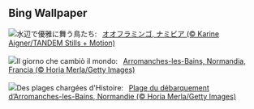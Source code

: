 ## Bing Wallpaper
![](https://www.bing.com/th?id=OHR.FlamingosNamibia_JA-JP5652363702_UHD.jpg&w=1000)水辺で優雅に舞う鳥たち:&nbsp;&ensp;[オオフラミンゴ, ナミビア (© Karine Aigner/TANDEM Stills + Motion)](https://www.bing.com/th?id=OHR.FlamingosNamibia_JA-JP5652363702_UHD.jpg)
<br><br/>
![](https://www.bing.com/th?id=OHR.NormandyBeach_IT-IT6520932839_UHD.jpg&w=1000)Il giorno che cambiò il mondo:&nbsp;&ensp;[Arromanches-les-Bains, Normandia, Francia (© Horia Merla/Getty Images)](https://www.bing.com/th?id=OHR.NormandyBeach_IT-IT6520932839_UHD.jpg)
<br><br/>
![](https://www.bing.com/th?id=OHR.NormandyBeach_FR-FR1019139404_UHD.jpg&w=1000)Des plages chargées d'Histoire:&nbsp;&ensp;[Plage du débarquement d’Arromanches-les-Bains, Normandie (© Horia Merla/Getty Images)](https://www.bing.com/th?id=OHR.NormandyBeach_FR-FR1019139404_UHD.jpg)
<br><br/>

